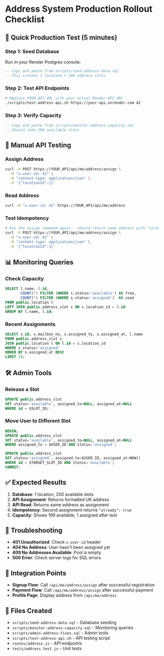 # Address System Production Rollout Checklist

## 🎯 **Quick Production Test (5 minutes)**

### Step 1: Seed Database
Run in your Render Postgres console:

```sql
-- Copy and paste from scripts/seed-address-data.sql
-- This creates 1 location + 200 address slots
```

### Step 2: Test API Endpoints
```bash
# Replace YOUR_API_URL with your actual Render API URL
./scripts/test-address-api.sh https://your-api.onrender.com 42
```

### Step 3: Verify Capacity
```sql
-- Copy and paste from scripts/monitor-address-capacity.sql
-- Should show 200 available slots
```

## 🔧 **Manual API Testing**

### Assign Address
```bash
curl -X POST https://YOUR_API/api/me/address/assign \
  -H "x-user-id: 42" \
  -H "content-type: application/json" \
  -d '{"locationId":1}'
```

### Read Address
```bash
curl -H "x-user-id: 42" https://YOUR_API/api/me/address
```

### Test Idempotency
```bash
# Run the assign command again - should return same address with "already": true
curl -X POST https://YOUR_API/api/me/address/assign \
  -H "x-user-id: 42" \
  -H "content-type: application/json" \
  -d '{"locationId":1}'
```

## 📊 **Monitoring Queries**

### Check Capacity
```sql
SELECT l.name, l.id,
       COUNT(*) FILTER (WHERE s.status='available') AS free,
       COUNT(*) FILTER (WHERE s.status='assigned')  AS used
FROM public.location l
LEFT JOIN public.address_slot s ON s.location_id = l.id
GROUP BY l.name, l.id;
```

### Recent Assignments
```sql
SELECT s.id, s.mailbox_no, s.assigned_to, s.assigned_at, l.name
FROM public.address_slot s
JOIN public.location l ON l.id = s.location_id
WHERE s.status='assigned'
ORDER BY s.assigned_at DESC
LIMIT 20;
```

## 🛠️ **Admin Tools**

### Release a Slot
```sql
UPDATE public.address_slot
SET status='available', assigned_to=NULL, assigned_at=NULL
WHERE id = $SLOT_ID;
```

### Move User to Different Slot
```sql
BEGIN;
UPDATE public.address_slot
SET status='available', assigned_to=NULL, assigned_at=NULL
WHERE assigned_to = $USER_ID AND status='assigned';

UPDATE public.address_slot
SET status='assigned', assigned_to=$USER_ID, assigned_at=NOW()
WHERE id = $TARGET_SLOT_ID AND status='available';
COMMIT;
```

## ✅ **Expected Results**

1. **Database**: 1 location, 200 available slots
2. **API Assignment**: Returns formatted UK address
3. **API Read**: Returns same address as assignment
4. **Idempotency**: Second assignment returns `"already": true`
5. **Capacity**: Shows 199 available, 1 assigned after test

## 🚨 **Troubleshooting**

- **401 Unauthorized**: Check `x-user-id` header
- **404 No Address**: User hasn't been assigned yet
- **409 No Addresses Available**: Pool is empty
- **500 Error**: Check server logs for SQL errors

## 🔗 **Integration Points**

- **Signup Flow**: Call `/api/me/address/assign` after successful registration
- **Payment Flow**: Call `/api/me/address/assign` after successful payment
- **Profile Page**: Display address from `/api/me/address`

## 📁 **Files Created**

- `scripts/seed-address-data.sql` - Database seeding
- `scripts/monitor-address-capacity.sql` - Monitoring queries
- `scripts/admin-address-fixes.sql` - Admin tools
- `scripts/test-address-api.sh` - API testing script
- `routes/address.js` - API endpoints
- `tests/address.test.js` - Unit tests
